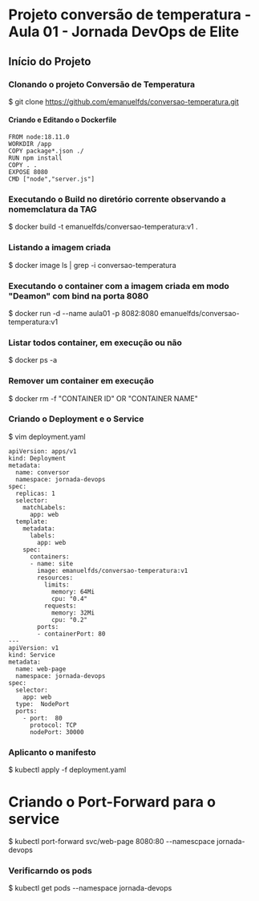 # Projeto conversão de temperatura - Aula 01 - Jornada DevOps de Elite


## Início do Projeto

### Clonando o projeto Conversão de Temperatura

$ git clone https://github.com/emanuelfds/conversao-temperatura.git

#### Criando e Editando o Dockerfile

```
FROM node:18.11.0
WORKDIR /app
COPY package*.json ./
RUN npm install
COPY . .
EXPOSE 8080
CMD ["node","server.js"]
```

### Executando o Build no diretório corrente observando a nomemclatura da TAG

$ docker build -t emanuelfds/conversao-temperatura:v1 .

### Listando a imagem criada

$ docker image ls | grep -i conversao-temperatura

### Executando o container com a imagem criada em modo "Deamon" com bind na porta 8080

$ docker run -d --name aula01 -p 8082:8080 emanuelfds/conversao-temperatura:v1

### Listar todos container, em execução ou não

$ docker ps -a

### Remover um container em execução

$ docker rm -f "CONTAINER ID" OR "CONTAINER NAME"

### Criando o Deployment e o Service

$ vim deployment.yaml

```
apiVersion: apps/v1
kind: Deployment
metadata:
  name: conversor
  namespace: jornada-devops
spec:
  replicas: 1
  selector:
    matchLabels:
      app: web
  template:
    metadata:
      labels:
        app: web
    spec:
      containers:
      - name: site
        image: emanuelfds/conversao-temperatura:v1
        resources:
          limits:
            memory: 64Mi
            cpu: "0.4"
          requests:
            memory: 32Mi
            cpu: "0.2"
        ports:
        - containerPort: 80
---
apiVersion: v1
kind: Service
metadata:
  name: web-page
  namespace: jornada-devops
spec:
  selector:
    app: web
  type:  NodePort
  ports:
    - port:  80
      protocol: TCP
      nodePort: 30000
```

### Aplicanto o manifesto

$ kubectl apply -f deployment.yaml

# Criando o Port-Forward para o service

$ kubectl port-forward svc/web-page 8080:80 --namescpace jornada-devops

### Verificarndo os pods

$ kubectl get pods --namespace jornada-devops

